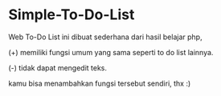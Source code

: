 # Simple-To-Do-List

Web To-Do List ini dibuat sederhana dari hasil belajar php,


(+) memiliki fungsi umum yang sama seperti to do list lainnya.

(-) tidak dapat mengedit teks.


kamu bisa menambahkan fungsi tersebut sendiri, thx :)
